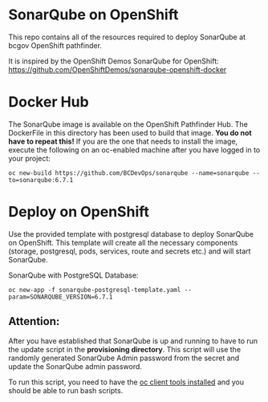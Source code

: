 # SonarQube on OpenShift
This repo contains all of the resources required to deploy SonarQube at bcgov OpenShift pathfinder.

It is inspired by the OpenShift Demos SonarQube for OpenShift:
https://github.com/OpenShiftDemos/sonarqube-openshift-docker

# Docker Hub

The SonarQube image is available on the OpenShift Pathfinder Hub.
The DockerFile in this directory has been used to build that image. **You do not have to repeat this!**
If you are the one that needs to install the image, execute the following on an oc-enabled machine after you have logged in to your project:

    oc new-build https://github.com/BCDevOps/sonarqube --name=sonarqube --to=sonarqube:6.7.1

# Deploy on OpenShift
Use the provided template with postgresql database to deploy SonarQube on 
OpenShift. This template will create all the necessary components (storage, postgresql, pods, services, route and secrets etc.) and will start SonarQube.

SonarQube with PostgreSQL Database:

    oc new-app -f sonarqube-postgresql-template.yaml --param=SONARQUBE_VERSION=6.7.1
 
## Attention: ##

After you have established that SonarQube is up and running to have to run the update script in the **provisioning directory**. This script will use the randomly generated SonarQube Admin password from the secret and update the SonarQube admin password.

To run this script, you need to have the [oc client tools installed](https://www.openshift.org/download.html) and you should be able to run bash scripts.
